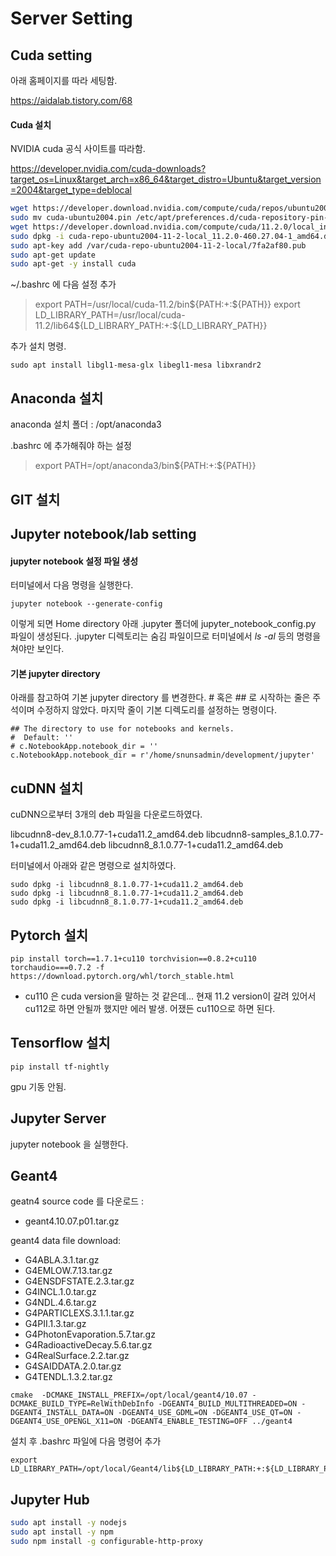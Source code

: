 Server Setting
===





## Cuda setting



아래 홈페이지를 따라 세팅함.

https://aidalab.tistory.com/68



#### Cuda 설치

NVIDIA cuda 공식 사이트를 따라함.

https://developer.nvidia.com/cuda-downloads?target_os=Linux&target_arch=x86_64&target_distro=Ubuntu&target_version=2004&target_type=deblocal



```sh
wget https://developer.download.nvidia.com/compute/cuda/repos/ubuntu2004/x86_64/cuda-ubuntu2004.pin
sudo mv cuda-ubuntu2004.pin /etc/apt/preferences.d/cuda-repository-pin-600
wget https://developer.download.nvidia.com/compute/cuda/11.2.0/local_installers/cuda-repo-ubuntu2004-11-2-local_11.2.0-460.27.04-1_amd64.deb
sudo dpkg -i cuda-repo-ubuntu2004-11-2-local_11.2.0-460.27.04-1_amd64.deb
sudo apt-key add /var/cuda-repo-ubuntu2004-11-2-local/7fa2af80.pub
sudo apt-get update
sudo apt-get -y install cuda
```



~/.bashrc 에 다음 설정 추가

> export PATH=/usr/local/cuda-11.2/bin${PATH:+:${PATH}}
> export LD_LIBRARY_PATH=/usr/local/cuda-11.2/lib64${LD_LIBRARY_PATH:+:${LD_LIBRARY_PATH}}



추가 설치 명령.

```
sudo apt install libgl1-mesa-glx libegl1-mesa libxrandr2
```



## Anaconda 설치

anaconda 설치 폴더 : /opt/anaconda3



.bashrc 에 추가해줘야 하는 설정

> export PATH=/opt/anaconda3/bin${PATH:+:${PATH}}





## GIT 설치



## Jupyter notebook/lab setting

#### jupyter notebook 설정 파일 생성

터미널에서 다음 명령을 실행한다.

``jupyter notebook --generate-config``

이렇게 되면 Home directory 아래 .jupyter 폴더에 jupyter_notebook_config.py 파일이 생성된다. .jupyter 디렉토리는 숨김 파일이므로 터미널에서 *ls -al* 등의 명령을 쳐야만 보인다. 



#### 기본 jupyter directory 

아래를 참고하여 기본 jupyter directory 를 변경한다. # 혹은 ## 로 시작하는 줄은 주석이며 수정하지 않았다. 마지막 줄이 기본 디렉도리를 설정하는 명령이다.

```
## The directory to use for notebooks and kernels.
#  Default: ''
# c.NotebookApp.notebook_dir = ''
c.NotebookApp.notebook_dir = r'/home/snunsadmin/development/jupyter'
```



## cuDNN 설치

cuDNN으로부터 3개의 deb 파일을 다운로드하였다.

libcudnn8-dev_8.1.0.77-1+cuda11.2_amd64.deb
libcudnn8-samples_8.1.0.77-1+cuda11.2_amd64.deb
libcudnn8_8.1.0.77-1+cuda11.2_amd64.deb

터미널에서 아래와 같은 명령으로 설치하였다.

```
sudo dpkg -i libcudnn8_8.1.0.77-1+cuda11.2_amd64.deb 
sudo dpkg -i libcudnn8_8.1.0.77-1+cuda11.2_amd64.deb 
sudo dpkg -i libcudnn8_8.1.0.77-1+cuda11.2_amd64.deb
```

 



## Pytorch 설치

```
pip install torch==1.7.1+cu110 torchvision==0.8.2+cu110 torchaudio===0.7.2 -f https://download.pytorch.org/whl/torch_stable.html
```

- cu110 은 cuda version을 말하는 것 같은데... 현재 11.2 version이 갈려 있어서 cu112로 하면 안될까 했지만 에러 발생. 어쟀든 cu110으로 하면 된다.





## Tensorflow 설치

```null
pip install tf-nightly
```

gpu 기동 안됨. 



## Jupyter Server

jupyter notebook 을 실행한다.



## Geant4 

geatn4 source code 를 다운로드 :

- geant4.10.07.p01.tar.gz

geant4 data file download:

- G4ABLA.3.1.tar.gz
- G4EMLOW.7.13.tar.gz
- G4ENSDFSTATE.2.3.tar.gz
- G4INCL.1.0.tar.gz
- G4NDL.4.6.tar.gz
- G4PARTICLEXS.3.1.1.tar.gz
- G4PII.1.3.tar.gz
- G4PhotonEvaporation.5.7.tar.gz
- G4RadioactiveDecay.5.6.tar.gz
- G4RealSurface.2.2.tar.gz
- G4SAIDDATA.2.0.tar.gz
- G4TENDL.1.3.2.tar.gz

```
cmake  -DCMAKE_INSTALL_PREFIX=/opt/local/geant4/10.07 -DCMAKE_BUILD_TYPE=RelWithDebInfo -DGEANT4_BUILD_MULTITHREADED=ON -DGEANT4_INSTALL_DATA=ON -DGEANT4_USE_GDML=ON -DGEANT4_USE_QT=ON -DGEANT4_USE_OPENGL_X11=ON -DGEANT4_ENABLE_TESTING=OFF ../geant4
```



설치 후 .bashrc 파일에 다음 명령어 추가

```
export LD_LIBRARY_PATH=/opt/local/Geant4/lib${LD_LIBRARY_PATH:+:${LD_LIBRARY_PATH}}
```



## Jupyter Hub

```bash
sudo apt install -y nodejs
sudo apt install -y npm
sudo npm install -g configurable-http-proxy
```

